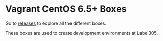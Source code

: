 Vagrant CentOS 6.5+ Boxes
==============

Go to [releases](https://github.com/label305/vagrant-centos/releases) to explore all the different boxes.

These boxes are used to create development environments at Label305.

